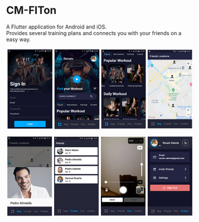 # CM-FITon

A Flutter application for Android and iOS. <br /> 
Provides several training plans and connects you with your friends on a easy way. <br /> 

![alt text](images/screen1.png "screen1.png")<br />

![alt text](images/screen2.png "screen2.png")

